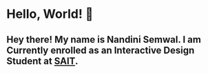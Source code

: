 # Hello, World! 👋

## Hey there! My name is Nandini Semwal. I am Currently enrolled as an Interactive Design Student at  [SAIT](https://www.sait.ca).
